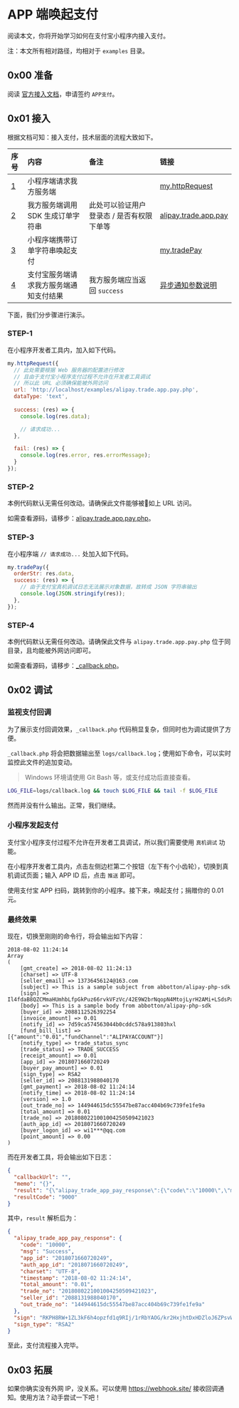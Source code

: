 # APP 端唤起支付

阅读本文，你将开始学习如何在支付宝小程序内接入支付。

注：本文所有相对路径，均相对于 `examples` 目录。

## 0x00 准备

阅读 [官方接入文档](https://docs.alipay.com/mini/introduce/tradepay)，申请签约 `APP支付`。

## 0x01 接入

根据文档可知：接入支付，技术层面的流程大致如下。

| 序号       | 内容                                   | 备注                                      | 链接                                                             |
|:-----------|:---------------------------------------|:------------------------------------------|:-----------------------------------------------------------------|
| [1](#step-1) | 小程序端请求我方服务端                 |                                           | [my.httpRequest](https://docs.alipay.com/mini/api/network)       |
| [2](#step-2) | 我方服务端调用 SDK 生成订单字符串      | 此处可以验证用户登录态 / 是否有权限下单等 | [alipay.trade.app.pay](https://docs.open.alipay.com/204/105465/) |
| [3](#step-3) | 小程序端携带订单字符串唤起支付         |                                           | [my.tradePay](https://docs.alipay.com/mini/api/openapi-pay)      |
| [4](#step-4) | 支付宝服务端请求我方服务端通知支付结果 | 我方服务端应当返回 `success`              | [异步通知参数说明](https://docs.open.alipay.com/204/105301/)     |

下面，我们分步骤进行演示。

### STEP-1

在小程序开发者工具内，加入如下代码。

```js
my.httpRequest({
  // 此处需要根据 Web 服务器的配置进行修改
  // 且由于支付宝小程序支付过程不允许在开发者工具调试
  // 所以此 URL 必须确保能被外网访问
  url: 'http://localhost/examples/alipay.trade.app.pay.php',
  dataType: 'text',
  
  success: (res) => {
    console.log(res.data);

    // 请求成功...
  },

  fail: (res) => {
    console.log(res.error, res.errorMessage);
  }
});
```

### STEP-2

本例代码默认无需任何改动。请确保此文件能够被如上 URL 访问。

如需查看源码，请移步：[alipay.trade.app.pay.php](alipay.trade.app.pay.php)。

### STEP-3

在小程序端 `// 请求成功...` 处加入如下代码。

```js
my.tradePay({
  orderStr: res.data,
  success: (res) => {
    // 由于支付宝真机调试日志无法展示对象数据，故转成 JSON 字符串输出
    console.log(JSON.stringify(res));
  },
});
```

### STEP-4

本例代码默认无需任何改动。请确保此文件与 `alipay.trade.app.pay.php` 位于同目录，且均能被外网访问即可。

如需查看源码，请移步：[_callback.php](_callback.php)。

## 0x02 调试

### 监视支付回调

为了展示支付回调效果，`_callback.php` 代码稍显复杂，但同时也为调试提供了方便。

`_callback.php` 将会把数据输出至 `logs/callback.log`；使用如下命令，可以实时监控此文件的追加变动。

> Windows 环境请使用 Git Bash 等，或支付成功后直接查看。

```bash
LOG_FILE=logs/callback.log && touch $LOG_FILE && tail -f $LOG_FILE
```

然而并没有什么输出。正常，我们继续。

### 小程序发起支付

支付宝小程序支付过程不允许在开发者工具调试，所以我们需要使用 `真机调试` 功能。

在小程序开发者工具内，点击左侧边栏第二个按钮（左下有个小齿轮），切换到真机调试页面；输入 APP ID 后，点击 `推送` 即可。

使用支付宝 APP 扫码，跳转到你的小程序。接下来，唤起支付；捐赠你的 0.01 元。

### 最终效果

现在，切换至刚刚的命令行，将会输出如下内容：

```
2018-08-02 11:24:14
Array
(
    [gmt_create] => 2018-08-02 11:24:13
    [charset] => UTF-8
    [seller_email] => 13736456124@163.com
    [subject] => This is a sample subject from abbotton/alipay-php-sdk
    [sign] => Il4fdaB8QZCMmaHUmhbLfpGkPuz66rvkVFzVc/42E9W2brNqopN4MtojLyrH2AMi+LSdsPaWVItn6mI1MDjevgvZ0hXInfh3mx/U8P7D6RQVjunIBCMWrWPDuu52AJBPput/tCckijc7O7BdG3Yovf1f1z5MhH3puCvEyS5rvWVPl/EcrhJdcW77ngPVHmGP2LO8WPdO0zgsEOLiy+eiXZXyLmjKqUsRBM5wRlJkJZudW75NeJMkprZvdSQEMT2PHAJkXAgfmw1HEQHbK22NGVDsIjzip74GaHy+EDSZ/Vk8XyNGKNfzI26PZHrvX2783Y2S8sgdzwDF1d9VI+W4Gw==
    [body] => This is a sample body from abbotton/alipay-php-sdk
    [buyer_id] => 2088112526392254
    [invoice_amount] => 0.01
    [notify_id] => 7d59ca574563044b0cddc578a913803hxl
    [fund_bill_list] => [{"amount":"0.01","fundChannel":"ALIPAYACCOUNT"}]
    [notify_type] => trade_status_sync
    [trade_status] => TRADE_SUCCESS
    [receipt_amount] => 0.01
    [app_id] => 2018071660720249
    [buyer_pay_amount] => 0.01
    [sign_type] => RSA2
    [seller_id] => 2088131988040170
    [gmt_payment] => 2018-08-02 11:24:14
    [notify_time] => 2018-08-02 11:24:14
    [version] => 1.0
    [out_trade_no] => 144944615dc55547be87acc404b69c739fe1fe9a
    [total_amount] => 0.01
    [trade_no] => 2018080221001004250509421023
    [auth_app_id] => 2018071660720249
    [buyer_logon_id] => wi1***@qq.com
    [point_amount] => 0.00
)
```

而在开发者工具，将会输出如下日志：

```json
{
  "callbackUrl": "",
  "memo": "{}",
  "result": "{\"alipay_trade_app_pay_response\":{\"code\":\"10000\",\"msg\":\"Success\",\"app_id\":\"2018071660720249\",\"auth_app_id\":\"2018071660720249\",\"charset\":\"UTF-8\",\"timestamp\":\"2018-08-02 11:24:14\",\"total_amount\":\"0.01\",\"trade_no\":\"2018080221001004250509421023\",\"seller_id\":\"2088131988040170\",\"out_trade_no\":\"144944615dc55547be87acc404b69c739fe1fe9a\"},\"sign\":\"RKPH8RW+1ZL3kF6h4opzfd1q9RIj/1rRbYAOG/kr2HxjhtDxHDZloJ6ZPsvWHLtZC9CylZ4c7f/z+2l/EhKVhLDQ3YkTdS5fPeaXB7zvV5c40lJ0ou8a5dNKEWFgxEFGnJyjApQ63Uc7+mHgafIc9xmXmn45Ou+3L2hM3qjy7ajBzBqT1cQVG/+NEcPdUNWFNB96XPDTK7xn5CcGQHO4bMpXiuIYTECFIJP1UAqNL/lBIZsEF921CdwUaUZUElgaSN2lYjRemFeofVXWyIRUDPXrRDjb8V+D7EbEV8v3oNRBP8hQSSt5rMqzYClUHxoxJXpeRnvEE1wjDJxIAvmw0A==\",\"sign_type\":\"RSA2\"}",
  "resultCode": "9000"
}
```

其中，`result` 解析后为：

```json
{
  "alipay_trade_app_pay_response": {
    "code": "10000",
    "msg": "Success",
    "app_id": "2018071660720249",
    "auth_app_id": "2018071660720249",
    "charset": "UTF-8",
    "timestamp": "2018-08-02 11:24:14",
    "total_amount": "0.01",
    "trade_no": "2018080221001004250509421023",
    "seller_id": "2088131988040170",
    "out_trade_no": "144944615dc55547be87acc404b69c739fe1fe9a"
  },
  "sign": "RKPH8RW+1ZL3kF6h4opzfd1q9RIj/1rRbYAOG/kr2HxjhtDxHDZloJ6ZPsvWHLtZC9CylZ4c7f/z+2l/EhKVhLDQ3YkTdS5fPeaXB7zvV5c40lJ0ou8a5dNKEWFgxEFGnJyjApQ63Uc7+mHgafIc9xmXmn45Ou+3L2hM3qjy7ajBzBqT1cQVG/+NEcPdUNWFNB96XPDTK7xn5CcGQHO4bMpXiuIYTECFIJP1UAqNL/lBIZsEF921CdwUaUZUElgaSN2lYjRemFeofVXWyIRUDPXrRDjb8V+D7EbEV8v3oNRBP8hQSSt5rMqzYClUHxoxJXpeRnvEE1wjDJxIAvmw0A==",
  "sign_type": "RSA2"
}
```

至此，支付流程接入完毕。

## 0x03 拓展

如果你确实没有外网 IP，没关系。可以使用 <https://webhook.site/> 接收回调通知。使用方法？动手尝试一下吧！